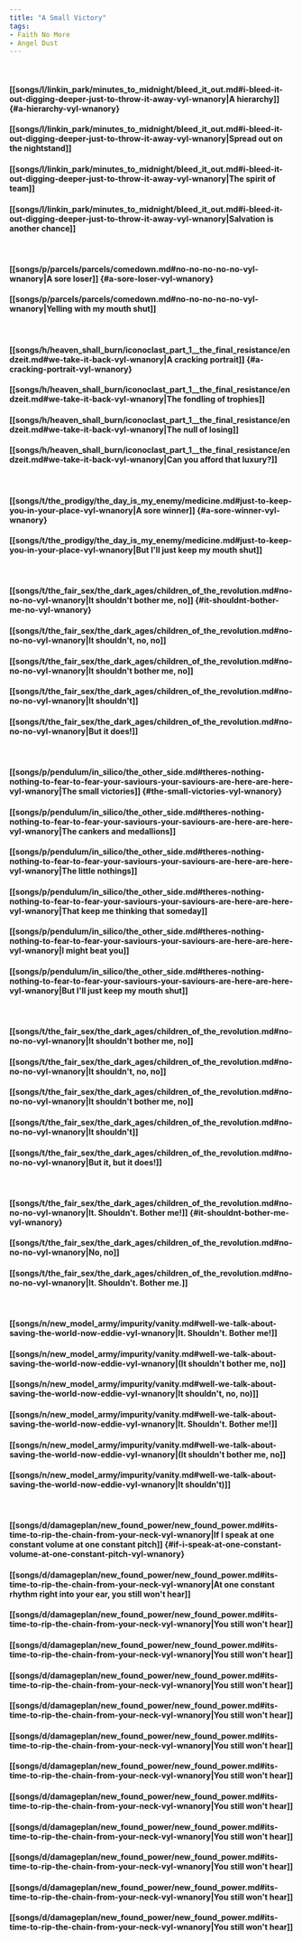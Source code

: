 ```yaml
---
title: "A Small Victory"
tags:
- Faith No More
- Angel Dust
---
```

&nbsp;
#### [[songs/l/linkin_park/minutes_to_midnight/bleed_it_out.md#i-bleed-it-out-digging-deeper-just-to-throw-it-away-vyl-wnanory|A hierarchy]] {#a-hierarchy-vyl-wnanory}
#### [[songs/l/linkin_park/minutes_to_midnight/bleed_it_out.md#i-bleed-it-out-digging-deeper-just-to-throw-it-away-vyl-wnanory|Spread out on the nightstand]]
#### [[songs/l/linkin_park/minutes_to_midnight/bleed_it_out.md#i-bleed-it-out-digging-deeper-just-to-throw-it-away-vyl-wnanory|The spirit of team]]
#### [[songs/l/linkin_park/minutes_to_midnight/bleed_it_out.md#i-bleed-it-out-digging-deeper-just-to-throw-it-away-vyl-wnanory|Salvation is another chance]]
&nbsp;
#### [[songs/p/parcels/parcels/comedown.md#no-no-no-no-no-vyl-wnanory|A sore loser]] {#a-sore-loser-vyl-wnanory}
#### [[songs/p/parcels/parcels/comedown.md#no-no-no-no-no-vyl-wnanory|Yelling with my mouth shut]]
&nbsp;
#### [[songs/h/heaven_shall_burn/iconoclast_part_1__the_final_resistance/endzeit.md#we-take-it-back-vyl-wnanory|A cracking portrait]] {#a-cracking-portrait-vyl-wnanory}
#### [[songs/h/heaven_shall_burn/iconoclast_part_1__the_final_resistance/endzeit.md#we-take-it-back-vyl-wnanory|The fondling of trophies]]
#### [[songs/h/heaven_shall_burn/iconoclast_part_1__the_final_resistance/endzeit.md#we-take-it-back-vyl-wnanory|The null of losing]]
#### [[songs/h/heaven_shall_burn/iconoclast_part_1__the_final_resistance/endzeit.md#we-take-it-back-vyl-wnanory|Can you afford that luxury?]]
&nbsp;
#### [[songs/t/the_prodigy/the_day_is_my_enemy/medicine.md#just-to-keep-you-in-your-place-vyl-wnanory|A sore winner]] {#a-sore-winner-vyl-wnanory}
#### [[songs/t/the_prodigy/the_day_is_my_enemy/medicine.md#just-to-keep-you-in-your-place-vyl-wnanory|But I'll just keep my mouth shut]]
&nbsp;
#### [[songs/t/the_fair_sex/the_dark_ages/children_of_the_revolution.md#no-no-no-vyl-wnanory|It shouldn't bother me, no]] {#it-shouldnt-bother-me-no-vyl-wnanory}
#### [[songs/t/the_fair_sex/the_dark_ages/children_of_the_revolution.md#no-no-no-vyl-wnanory|It shouldn't, no, no]]
#### [[songs/t/the_fair_sex/the_dark_ages/children_of_the_revolution.md#no-no-no-vyl-wnanory|It shouldn't bother me, no]]
#### [[songs/t/the_fair_sex/the_dark_ages/children_of_the_revolution.md#no-no-no-vyl-wnanory|It shouldn't]]
#### [[songs/t/the_fair_sex/the_dark_ages/children_of_the_revolution.md#no-no-no-vyl-wnanory|But it does!]]
&nbsp;
#### [[songs/p/pendulum/in_silico/the_other_side.md#theres-nothing-nothing-to-fear-to-fear-your-saviours-your-saviours-are-here-are-here-vyl-wnanory|The small victories]] {#the-small-victories-vyl-wnanory}
#### [[songs/p/pendulum/in_silico/the_other_side.md#theres-nothing-nothing-to-fear-to-fear-your-saviours-your-saviours-are-here-are-here-vyl-wnanory|The cankers and medallions]]
#### [[songs/p/pendulum/in_silico/the_other_side.md#theres-nothing-nothing-to-fear-to-fear-your-saviours-your-saviours-are-here-are-here-vyl-wnanory|The little nothings]]
#### [[songs/p/pendulum/in_silico/the_other_side.md#theres-nothing-nothing-to-fear-to-fear-your-saviours-your-saviours-are-here-are-here-vyl-wnanory|That keep me thinking that someday]]
#### [[songs/p/pendulum/in_silico/the_other_side.md#theres-nothing-nothing-to-fear-to-fear-your-saviours-your-saviours-are-here-are-here-vyl-wnanory|I might beat you]]
#### [[songs/p/pendulum/in_silico/the_other_side.md#theres-nothing-nothing-to-fear-to-fear-your-saviours-your-saviours-are-here-are-here-vyl-wnanory|But I'll just keep my mouth shut]]
&nbsp;
#### [[songs/t/the_fair_sex/the_dark_ages/children_of_the_revolution.md#no-no-no-vyl-wnanory|It shouldn't bother me, no]]
#### [[songs/t/the_fair_sex/the_dark_ages/children_of_the_revolution.md#no-no-no-vyl-wnanory|It shouldn't, no, no]]
#### [[songs/t/the_fair_sex/the_dark_ages/children_of_the_revolution.md#no-no-no-vyl-wnanory|It shouldn't bother me, no]]
#### [[songs/t/the_fair_sex/the_dark_ages/children_of_the_revolution.md#no-no-no-vyl-wnanory|It shouldn't]]
#### [[songs/t/the_fair_sex/the_dark_ages/children_of_the_revolution.md#no-no-no-vyl-wnanory|But it, but it does!]]
&nbsp;
#### [[songs/t/the_fair_sex/the_dark_ages/children_of_the_revolution.md#no-no-no-vyl-wnanory|It. Shouldn't. Bother me!]] {#it-shouldnt-bother-me-vyl-wnanory}
#### [[songs/t/the_fair_sex/the_dark_ages/children_of_the_revolution.md#no-no-no-vyl-wnanory|No, no]]
#### [[songs/t/the_fair_sex/the_dark_ages/children_of_the_revolution.md#no-no-no-vyl-wnanory|It. Shouldn't. Bother me.]]
&nbsp;
#### [[songs/n/new_model_army/impurity/vanity.md#well-we-talk-about-saving-the-world-now-eddie-vyl-wnanory|It. Shouldn't. Bother me!]]
#### [[songs/n/new_model_army/impurity/vanity.md#well-we-talk-about-saving-the-world-now-eddie-vyl-wnanory|(It shouldn't bother me, no]]
#### [[songs/n/new_model_army/impurity/vanity.md#well-we-talk-about-saving-the-world-now-eddie-vyl-wnanory|It shouldn't, no, no)]]
#### [[songs/n/new_model_army/impurity/vanity.md#well-we-talk-about-saving-the-world-now-eddie-vyl-wnanory|It. Shouldn't. Bother me!]]
#### [[songs/n/new_model_army/impurity/vanity.md#well-we-talk-about-saving-the-world-now-eddie-vyl-wnanory|(It shouldn't bother me, no]]
#### [[songs/n/new_model_army/impurity/vanity.md#well-we-talk-about-saving-the-world-now-eddie-vyl-wnanory|It shouldn't)]]
&nbsp;
#### [[songs/d/damageplan/new_found_power/new_found_power.md#its-time-to-rip-the-chain-from-your-neck-vyl-wnanory|If I speak at one constant volume at one constant pitch]] {#if-i-speak-at-one-constant-volume-at-one-constant-pitch-vyl-wnanory}
#### [[songs/d/damageplan/new_found_power/new_found_power.md#its-time-to-rip-the-chain-from-your-neck-vyl-wnanory|At one constant rhythm right into your ear, you still won't hear]]
#### [[songs/d/damageplan/new_found_power/new_found_power.md#its-time-to-rip-the-chain-from-your-neck-vyl-wnanory|You still won't hear]]
#### [[songs/d/damageplan/new_found_power/new_found_power.md#its-time-to-rip-the-chain-from-your-neck-vyl-wnanory|You still won't hear]]
#### [[songs/d/damageplan/new_found_power/new_found_power.md#its-time-to-rip-the-chain-from-your-neck-vyl-wnanory|You still won't hear]]
#### [[songs/d/damageplan/new_found_power/new_found_power.md#its-time-to-rip-the-chain-from-your-neck-vyl-wnanory|You still won't hear]]
#### [[songs/d/damageplan/new_found_power/new_found_power.md#its-time-to-rip-the-chain-from-your-neck-vyl-wnanory|You still won't hear]]
#### [[songs/d/damageplan/new_found_power/new_found_power.md#its-time-to-rip-the-chain-from-your-neck-vyl-wnanory|You still won't hear]]
#### [[songs/d/damageplan/new_found_power/new_found_power.md#its-time-to-rip-the-chain-from-your-neck-vyl-wnanory|You still won't hear]]
#### [[songs/d/damageplan/new_found_power/new_found_power.md#its-time-to-rip-the-chain-from-your-neck-vyl-wnanory|You still won't hear]]
#### [[songs/d/damageplan/new_found_power/new_found_power.md#its-time-to-rip-the-chain-from-your-neck-vyl-wnanory|You still won't hear]]
#### [[songs/d/damageplan/new_found_power/new_found_power.md#its-time-to-rip-the-chain-from-your-neck-vyl-wnanory|You still won't hear]]
#### [[songs/d/damageplan/new_found_power/new_found_power.md#its-time-to-rip-the-chain-from-your-neck-vyl-wnanory|You still won't hear]]
